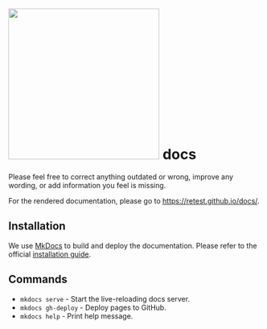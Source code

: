 # <a href="https://retest.dev"><img src="https://assets.retest.org/retest/ci/logos/retest-wordmark-screen.svg" width="300"/></a> docs

Please feel free to correct anything outdated or wrong, improve any wording, or add information you feel is missing.

For the rendered documentation, please go to https://retest.github.io/docs/.

## Installation

We use [MkDocs](https://www.mkdocs.org/) to build and deploy the documentation. Please refer to the official [installation guide](https://www.mkdocs.org/#installation).

## Commands

* `mkdocs serve` - Start the live-reloading docs server.
* `mkdocs gh-deploy` - Deploy pages to GitHub.
* `mkdocs help` - Print help message.
